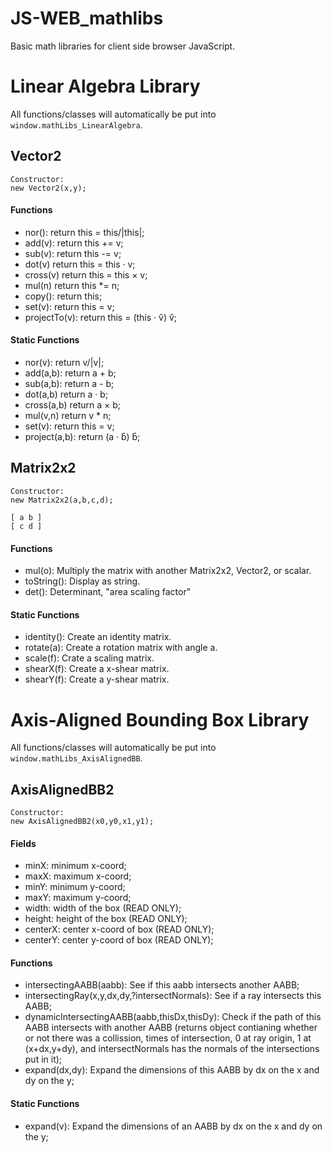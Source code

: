 # JS-WEB_mathlibs
Basic math libraries for client side browser JavaScript.

# Linear Algebra Library

All functions/classes will automatically be put into `window.mathLibs_LinearAlgebra`.

## Vector2

```
Constructor:
new Vector2(x,y);
```

#### Functions
- nor(): return this = this/|this|;
- add(v): return this += v;
- sub(v): return this -= v;
- dot(v) return this = this · v;
- cross(v) return this = this × v;
- mul(n) return this *= n;
- copy(): return this;
- set(v):  return this = v;
- projectTo(v): return this = (this · v̂) v̂;
#### Static Functions
- nor(v): return v/|v|;
- add(a,b): return a + b;
- sub(a,b): return a - b;
- dot(a,b) return a · b;
- cross(a,b) return a × b;
- mul(v,n) return v * n;
- set(v):  return this = v;
- project(a,b): return (a · b̂) b̂;

## Matrix2x2
 
```
Constructor:
new Matrix2x2(a,b,c,d);

[ a b ]
[ c d ]
```

#### Functions
- mul(o): Multiply the matrix with another Matrix2x2, Vector2, or scalar.
- toString(): Display as string.
- det(): Determinant, "area scaling factor"
#### Static Functions
- identity(): Create an identity matrix.
- rotate(a): Create a rotation matrix with angle a.
- scale(f): Crate a scaling matrix.
- shearX(f): Create a x-shear matrix.
- shearY(f): Create a y-shear matrix.


# Axis-Aligned Bounding Box Library

All functions/classes will automatically be put into `window.mathLibs_AxisAlignedBB`.

## AxisAlignedBB2

```
Constructor:
new AxisAlignedBB2(x0,y0,x1,y1);
```
#### Fields
- minX: minimum x-coord;
- maxX: maximum x-coord;
- minY: minimum y-coord;
- maxY: maximum y-coord;
- width: width of the box (READ ONLY);
- height: height of the box (READ ONLY);
- centerX: center x-coord of box (READ ONLY);
- centerY: center y-coord of box (READ ONLY);
#### Functions
- intersectingAABB(aabb): See if this aabb intersects another AABB;
- intersectingRay(x,y,dx,dy,?intersectNormals): See if a ray intersects this AABB;
- dynamicIntersectingAABB(aabb,thisDx,thisDy): Check if the path of this AABB intersects with another AABB (returns object contianing whether or not there was a collission, times of intersection, 0 at ray origin, 1 at (x+dx,y+dy), and intersectNormals has the normals of the intersections put in it);
- expand(dx,dy): Expand the dimensions of this AABB by dx on the x and dy on the y;
#### Static Functions
- expand(v): Expand the dimensions of an AABB by dx on the x and dy on the y;

